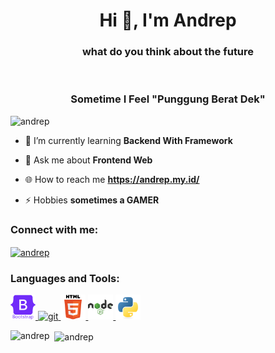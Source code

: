 <!--
**andrep/andrep** is a ✨ _special_ ✨ repository because its `README.md` (this file) appears on your GitHub profile.

Here are some ideas to get you started:

- 🔭 I’m currently working on ...
- 👯 I’m looking to collaborate on ...
- 🤔 I’m looking for help with ...
- 📫 How to reach me: ...
- 😄 Pronouns: ...
- ⚡ Fun fact: ...
-->
<h1 align="center">Hi 👋, I'm Andrep</h1>
<h3 align="center">
what do you think about the future</h3>
<br/>
<h3 align="center">
Sometime I Feel "Punggung Berat Dek"</h3>

<p align="left"> <img src="https://komarev.com/ghpvc/?username=Myprofilee&label=Profile%20views&color=0e75b6&style=flat" alt="andrep" /> </p>

- 🌱 I’m currently learning **Backend With Framework**

- 💬 Ask me about **Frontend Web**

- 🌐 How to reach me **https://andrep.my.id/**

- ⚡ Hobbies **sometimes a GAMER**

<h3 align="left">Connect with me:</h3>
<p align="left">

<a href="https://instagram.com/andrep13_" target="blank">
  <img align="center" src="https://raw.githubusercontent.com/rahuldkjain/github-profile-readme-generator/master/src/images/icons/Social/instagram.svg" alt="andrep" height="30" width="40" />
</a>
</p>

<h3 align="left">Languages and Tools:</h3>
<p align="left"> 
    <a href="https://getbootstrap.com" target="_blank" rel="noreferrer"> 
        <img src="https://raw.githubusercontent.com/devicons/devicon/master/icons/bootstrap/bootstrap-plain-wordmark.svg" alt="bootstrap" width="40" height="40"/> 
    </a> 
    <a href="https://git-scm.com/" target="_blank" rel="noreferrer"> 
        <img src="https://www.vectorlogo.zone/logos/git-scm/git-scm-icon.svg" alt="git" width="40" height="40"/> 
    </a> 
    <a href="https://www.w3.org/html/" target="_blank" rel="noreferrer"> 
        <img src="https://raw.githubusercontent.com/devicons/devicon/master/icons/html5/html5-original-wordmark.svg" alt="html5" width="40" height="40"/> 
    </a> 
    <a href="https://nodejs.org" target="_blank" rel="noreferrer"> 
        <img src="https://raw.githubusercontent.com/devicons/devicon/master/icons/nodejs/nodejs-original-wordmark.svg" alt="nodejs" width="40" height="40"/> 
    </a> 
    <a href="https://www.python.org" target="_blank" rel="noreferrer">
        <img src="https://raw.githubusercontent.com/devicons/devicon/master/icons/python/python-original.svg" alt="python" width="40" height="40"/> 
    </a> 
</p>

<p>
    <img align="left" src="https://github-readme-stats.vercel.app/api/top-langs?username=Myprofilee&show_icons=true&locale=en&layout=compact" alt="andrep" />
</p>

<p>&nbsp;
    <img align="center" src="https://github-readme-stats-eight-theta.vercel.app/api?username=Myprofilee&show_icons=true&theme=algolia&include_all_commits=true&count_private=true" alt="andrep" />
</p>
